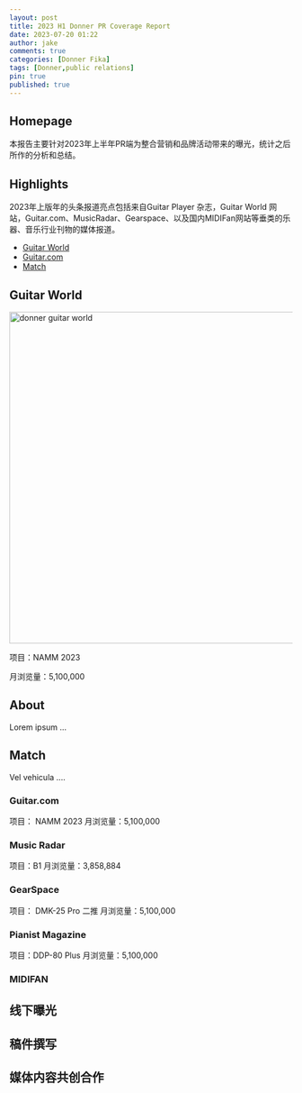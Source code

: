 ```yaml
---
layout: post
title: 2023 H1 Donner PR Coverage Report
date: 2023-07-20 01:22
author: jake
comments: true
categories: [Donner Fika]
tags: [Donner,public relations]
pin: true
published: true
---
```


## Homepage
本报告主要针对2023年上半年PR端为整合营销和品牌活动带来的曝光，统计之后所作的分析和总结。

## Highlights
2023年上版年的头条报道亮点包括来自Guitar Player 杂志，Guitar World 网站，Guitar.com、MusicRadar、Gearspace、以及国内MIDIFan网站等垂类的乐器、音乐行业刊物的媒体报道。

<ul id="profileTabs" class="nav nav-tabs">
    <li class="active"><a href="#profile" data-toggle="tab">Guitar World</a></li>
    <li><a href="#about" data-toggle="tab">Guitar.com</a></li>
    <li><a href="#match" data-toggle="tab">Match</a></li>
</ul>
  <div class="tab-content">
<div role="tabpanel" class="tab-pane active" id="profile">
    <h2>Guitar World</h2>
<p><a href="https://www.guitarworld.com/news/donner-seeker-series-dst-600-dst-700" class="popup img-link"><img src="/guitarworldseekernamm.png" alt="donner guitar world" width="972" height="589" class=" ls-is-cached lazyloaded" data-proofer-ignore=""></a></p>
<p>项目：NAMM 2023</p>
<p>月浏览量：5,100,000</p>
</div>

<div role="tabpanel" class="tab-pane" id="about">
    <h2>About</h2>
    <p>Lorem ipsum ...</p></div>

<div role="tabpanel" class="tab-pane" id="match">
    <h2>Match</h2>
    <p>Vel vehicula ....</p>
</div>
</div>


### Guitar.com
项目： NAMM 2023
月浏览量：5,100,000

### Music Radar
项目：B1
月浏览量：3,858,884

### GearSpace
项目： DMK-25 Pro 二推
月浏览量：5,100,000

### Pianist Magazine 
项目：DDP-80 Plus
月浏览量：5,100,000

### MIDIFAN



## 线下曝光
## 稿件撰写
## 媒体内容共创合作


